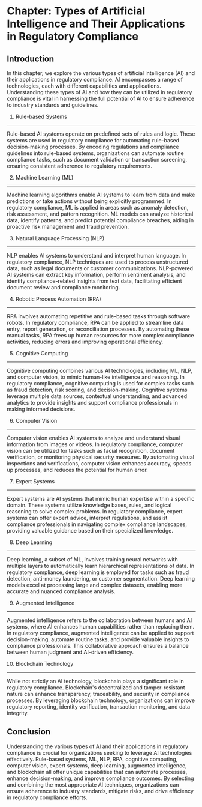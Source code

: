 Chapter: Types of Artificial Intelligence and Their Applications in Regulatory Compliance
=========================================================================================

Introduction
------------

In this chapter, we explore the various types of artificial intelligence (AI) and their applications in regulatory compliance. AI encompasses a range of technologies, each with different capabilities and applications. Understanding these types of AI and how they can be utilized in regulatory compliance is vital in harnessing the full potential of AI to ensure adherence to industry standards and guidelines.

1. Rule-based Systems
---------------------

Rule-based AI systems operate on predefined sets of rules and logic. These systems are used in regulatory compliance for automating rule-based decision-making processes. By encoding regulations and compliance guidelines into rule-based systems, organizations can automate routine compliance tasks, such as document validation or transaction screening, ensuring consistent adherence to regulatory requirements.

2. Machine Learning (ML)
------------------------

Machine learning algorithms enable AI systems to learn from data and make predictions or take actions without being explicitly programmed. In regulatory compliance, ML is applied in areas such as anomaly detection, risk assessment, and pattern recognition. ML models can analyze historical data, identify patterns, and predict potential compliance breaches, aiding in proactive risk management and fraud prevention.

3. Natural Language Processing (NLP)
------------------------------------

NLP enables AI systems to understand and interpret human language. In regulatory compliance, NLP techniques are used to process unstructured data, such as legal documents or customer communications. NLP-powered AI systems can extract key information, perform sentiment analysis, and identify compliance-related insights from text data, facilitating efficient document review and compliance monitoring.

4. Robotic Process Automation (RPA)
-----------------------------------

RPA involves automating repetitive and rule-based tasks through software robots. In regulatory compliance, RPA can be applied to streamline data entry, report generation, or reconciliation processes. By automating these manual tasks, RPA frees up human resources for more complex compliance activities, reducing errors and improving operational efficiency.

5. Cognitive Computing
----------------------

Cognitive computing combines various AI technologies, including ML, NLP, and computer vision, to mimic human-like intelligence and reasoning. In regulatory compliance, cognitive computing is used for complex tasks such as fraud detection, risk scoring, and decision-making. Cognitive systems leverage multiple data sources, contextual understanding, and advanced analytics to provide insights and support compliance professionals in making informed decisions.

6. Computer Vision
------------------

Computer vision enables AI systems to analyze and understand visual information from images or videos. In regulatory compliance, computer vision can be utilized for tasks such as facial recognition, document verification, or monitoring physical security measures. By automating visual inspections and verifications, computer vision enhances accuracy, speeds up processes, and reduces the potential for human error.

7. Expert Systems
-----------------

Expert systems are AI systems that mimic human expertise within a specific domain. These systems utilize knowledge bases, rules, and logical reasoning to solve complex problems. In regulatory compliance, expert systems can offer expert advice, interpret regulations, and assist compliance professionals in navigating complex compliance landscapes, providing valuable guidance based on their specialized knowledge.

8. Deep Learning
----------------

Deep learning, a subset of ML, involves training neural networks with multiple layers to automatically learn hierarchical representations of data. In regulatory compliance, deep learning is employed for tasks such as fraud detection, anti-money laundering, or customer segmentation. Deep learning models excel at processing large and complex datasets, enabling more accurate and nuanced compliance analysis.

9. Augmented Intelligence
-------------------------

Augmented intelligence refers to the collaboration between humans and AI systems, where AI enhances human capabilities rather than replacing them. In regulatory compliance, augmented intelligence can be applied to support decision-making, automate routine tasks, and provide valuable insights to compliance professionals. This collaborative approach ensures a balance between human judgment and AI-driven efficiency.

10. Blockchain Technology
-------------------------

While not strictly an AI technology, blockchain plays a significant role in regulatory compliance. Blockchain's decentralized and tamper-resistant nature can enhance transparency, traceability, and security in compliance processes. By leveraging blockchain technology, organizations can improve regulatory reporting, identity verification, transaction monitoring, and data integrity.

Conclusion
----------

Understanding the various types of AI and their applications in regulatory compliance is crucial for organizations seeking to leverage AI technologies effectively. Rule-based systems, ML, NLP, RPA, cognitive computing, computer vision, expert systems, deep learning, augmented intelligence, and blockchain all offer unique capabilities that can automate processes, enhance decision-making, and improve compliance outcomes. By selecting and combining the most appropriate AI techniques, organizations can ensure adherence to industry standards, mitigate risks, and drive efficiency in regulatory compliance efforts.

